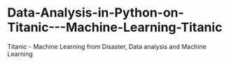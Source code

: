 # Data-Analysis-in-Python-on-Titanic---Machine-Learning-Titanic
Titanic - Machine Learning from Disaster, Data analysis and Machine Learning
